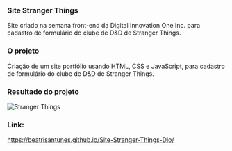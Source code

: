 ### Site Stranger Things

Site criado na semana front-end da Digital Innovation One Inc. para cadastro de formulário do clube de D&D de Stranger Things.

### O projeto

Criaçâo de um  site portfólio usando HTML, CSS e JavaScript, para cadastro de formulário do clube de D&D de Stranger Things.


### Resultado do projeto

![Stranger Things](https://user-images.githubusercontent.com/79115923/195724389-e7940f02-2789-4917-96f1-ab3df0bd6eca.svg)


### Link:

https://beatrisantunes.github.io/Site-Stranger-Things-Dio/

